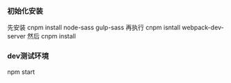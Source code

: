 ### 初始化安装

先安装   cnpm install node-sass gulp-sass
再执行   cnpm isntall webpack-dev-server
然后     cnpm install
### dev测试环境
npm start
